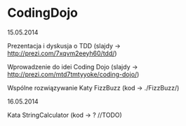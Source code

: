 CodingDojo
==========

15.05.2014

Prezentacja i dyskusja o TDD (slajdy -> http://prezi.com/7xqvm2eeyh60/tdd/)

Wprowadzenie do idei Coding Dojo (slajdy -> http://prezi.com/mtd7tmtyyoke/coding-dojo/)

Wspólne rozwiązywanie Katy FizzBuzz (kod -> ./FizzBuzz/)


16.05.2014

Kata StringCalculator (kod -> ? //TODO)



